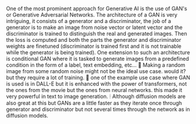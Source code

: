 One of the most prominent approach for Generative AI is the use of GAN's or Generative Adversarial Networks. 
The architecture of a GAN is very intriguing, it consists of a generator and a discriminator, the job of a generator is to make an image from noise vector or latent vector and the discriminator is trained to distinguish the real and generated images. 
Then the loss is computed and both the parts the generator and discriminator weights are finetuned (discriminator is trained first and it is not trainable while the generator is being trained).
One extension to such an architecture is conditional GAN where it is tasked to generate images from a predefined condition in the form of a label, text embedding, etc... 
💈 Making a random image from some random noise might not be the ideal use case. would it? but they require a lot of training. 
🤖 one of the example use case where GAN is used is in DALL-E but it is enhanced with the power of transformers, not the ones from the movie but the ones from neural networks. this made it very powerful in text to image generation. 
🕯 Although diffusion models are also great at this but GANs are a little faster as they iterate once through generator and discriminator but not several times through the network as in diffusion models.
